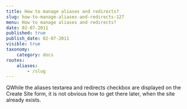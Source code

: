 ```yaml
---
title: How to manage aliases and redirects?
slug: how-to-manage-aliases-and-redirects-127
menu: How to manage aliases and redirects?
date: 02-07-2011
published: true
publish_date: 02-07-2011
visible: true
taxonomy:
    category: docs
routes:
    aliases:
        - /slug
---
```


<a name="intro-q"></a>

QWhile the aliases textarea and redirects checkbox are displayed on the Create Site form, it is not obvious how to get there later, when the site already exists.